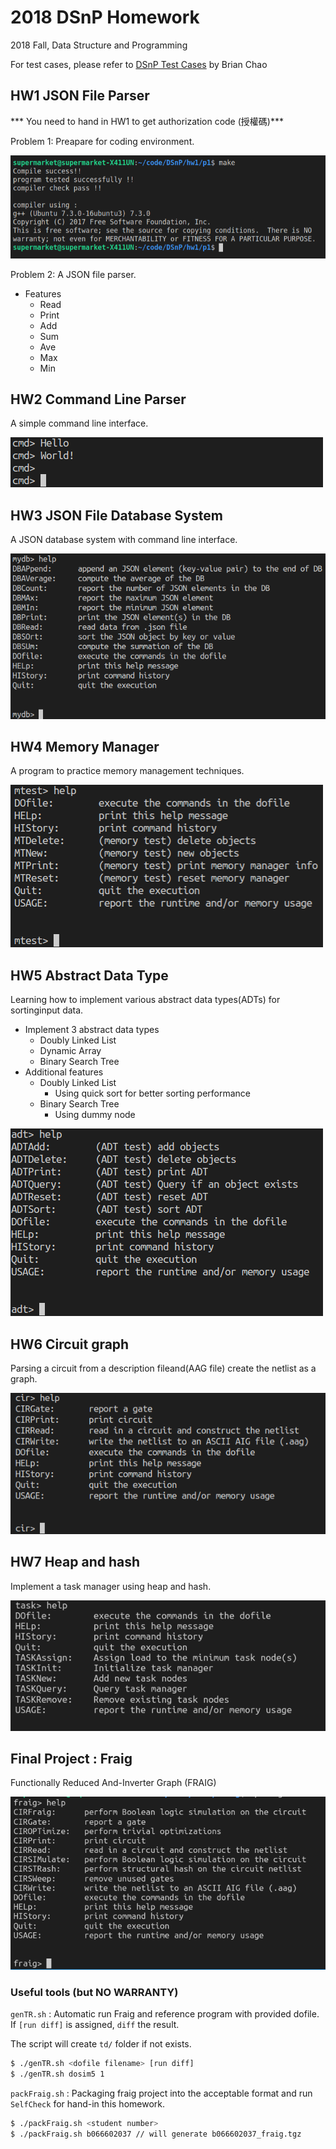 # 2018 DSnP Homework

2018 Fall, Data Structure and Programming  

For test cases, please refer to [DSnP Test Cases](https://github.com/Mckinsey666/dsnp_test_cases) by Brian Chao

## HW1 JSON File Parser

*** You need to hand in HW1 to get authorization code (授權碼)***  

Problem 1:
  Preapare for coding environment.

![Homework 1-P1](https://raw.githubusercontent.com/orange2120/DSnP2018/master/hw1/p1/p1.png)

Problem 2:
  A JSON file parser.

* Features
    * Read
    * Print
    * Add
    * Sum
    * Ave
    * Max
    * Min

## HW2 Command Line Parser

A simple command line interface.  

![Homework 2](https://raw.githubusercontent.com/orange2120/DSnP2018/master/hw2/Homework_2.png)


## HW3 JSON File Database System 

A JSON database system with command line interface.  

![Homework 3](https://raw.githubusercontent.com/orange2120/DSnP2018/master/hw3/Homework_3.png)


## HW4 Memory Manager

A program to practice memory management techniques.  

![Homework 4](https://raw.githubusercontent.com/orange2120/DSnP2018/master/hw4/Homework_4.png)

## HW5 Abstract Data Type

Learning how to implement various abstract data types(ADTs) for sortinginput data.  

* Implement 3 abstract data types
  * Doubly Linked List 
  * Dynamic Array
  * Binary Search Tree
* Additional features
  * Doubly Linked List  
    * Using quick sort for better sorting performance
  * Binary Search Tree
    * Using dummy node 

![Homework 5](https://raw.githubusercontent.com/orange2120/DSnP2018/master/hw5/Homework_5.png)

## HW6 Circuit graph

Parsing a circuit from a description fileand(AAG file) create the netlist as a graph.  

![Homework 6](https://raw.githubusercontent.com/orange2120/DSnP2018/master/hw6/Homework_6.png)

## HW7 Heap and hash

Implement a task manager using heap and hash.

![Homework 7](https://raw.githubusercontent.com/orange2120/DSnP2018/master/hw7/Homework_7.png)

## Final Project : Fraig

Functionally Reduced And-Inverter Graph (FRAIG)  

![Fraig](https://raw.githubusercontent.com/orange2120/DSnP2018/master/fraig/Fraig.png)

### Useful tools (but NO WARRANTY)
`genTR.sh` : Automatic run Fraig and reference program with provided dofile.
If `[run diff]` is assigned, `diff` the result.

The script will create `td/` folder if not exists.

```bash
$ ./genTR.sh <dofile filename> [run diff]
$ ./genTR.sh dosim5 1
```
`packFraig.sh` : Packaging fraig project into the acceptable format and run `SelfCheck` for hand-in this homework.

```bash
$ ./packFraig.sh <student number>
$ ./packFraig.sh b066602037 // will generate b066602037_fraig.tgz
```
